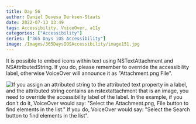 ```yaml
---
title: Day 56
author: Daniel Devesa Derksen-Staats
date: 2022-07-13 13:49
tags: Accessibility, VoiceOver, a11y
categories: ["Accessibility"]
series: ["365 Days iOS Accessibility"]
image: /Images/365DaysIOSAccessibility/image151.jpg
---
```


It is possible to embed icons within text using NSTextAttachment and NSAttributedString. If you do, please remember to override the accessibility label, otherwise VoiceOver will announce it as "Attachment.png File".

![If you assign an attributed string to the attributed text property in a label, and the attributed string contains an nstextattachment that is an image, you need to override the accessibility label of the label. In the example, if you don't do it, VoiceOver would say: "Select the Attachment.png, File button to find elements in the list." If you do, VoiceOver would say: "Select the Search button to find elements in the list".](/Images/365DaysIOSAccessibility/image151.jpg)